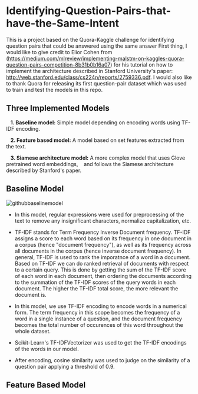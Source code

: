 # Identifying-Question-Pairs-that-have-the-Same-Intent
This is a project based on the Quora-Kaggle challenge for identifying question pairs that could be answered using the same answer
First thing, I would like to give credit to Elior Cohen from (https://medium.com/mlreview/implementing-malstm-on-kaggles-quora-question-pairs-competition-8b31b0b16a07) for his tutorial on how to implement the architecture described in Stanford University's paper: http://web.stanford.edu/class/cs224n/reports/2759336.pdf. I would also like to thank Quora for releasing its first question-pair dataset which was used to train and test the models in this repo.

## **Three Implemented Models**
  
   &nbsp;&nbsp;&nbsp;**1. Baseline model:** Simple model depending on encoding words using TF-IDF encoding.
  
   &nbsp;&nbsp;&nbsp;**2. Feature based model:** A model based on set features extracted from the text.
  
   &nbsp;&nbsp;&nbsp;**3. Siamese architecture model:** A more complex model that uses Glove pretrained word embeddings, &nbsp;&nbsp;&nbsp;and follows the Siamese architecture described by Stanford's paper.

## **Baseline Model**

![githubbaselinemodel](https://user-images.githubusercontent.com/16010276/48630869-2f7eed80-e9b5-11e8-972a-772ec8a7a848.png)


* In this model, regular expressions were used for preprocessing of the text to remove any insignificant characters, normalize capitalization, etc.
* TF-IDF stands for Term Frequency Inverse Document frequency. TF-IDF assigns a score to each word based on its frequency in one document in a corpus (hence "document frequency"), as well as its frequency across all documents in the corpus (hence inverse document frequency). In general, TF-IDF is used to rank the imporatnce of a word in a document. Based on TF-IDF we can do ranked retrieval of documents with respect to a certain query. This is done by getting the sum of the TF-IDF score of each word in each document, then ordering the documents according to the summation of the TF-IDF scores of the query words in each document. The higher the TF-IDF total score, the more relevant the document is.

* In this model, we use TF-IDF encoding to encode words in a numerical form. The term frequency in this scope becomes the frequency of a word in a single instance of a question, and the document frequency becomes the total number of occurences of this word throughout the whole dataset. 

* Scikit-Learn's TF-IDFVectorizer was used to get the TF-IDF encodings of the words in our model.

* After encoding, cosine similarity was used to judge on the similarity of a question pair applying a threshold of 0.9.

## **Feature Based Model**


